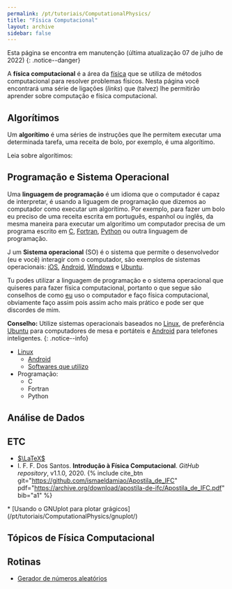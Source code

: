 ```yaml
---
permalink: /pt/tutoriais/ComputationalPhysics/
title: "Física Computacional"
layout: archive
sidebar: false
---
```


Esta página se encontra em manutenção
(última atualização 07 de julho de 2022)
{: .notice--danger}

A **física computacional** é a área da [física](https://pt.wikipedia.org/wiki/F%C3%ADsica)
que se utiliza de métodos computacional para resolver problemas físicos.
Nesta página você encontrará uma série de ligações (*links*)
que (talvez) lhe permitirão aprender sobre computação e física computacional.

## Algorítimos

Um **algorítimo** é uma  séries de instruções que lhe permitem
executar uma determinada tarefa, uma receita de bolo, por exemplo,
é uma algorítimo.

Leia sobre algorítimos:


## Programação e Sistema Operacional

Uma **linguagem de programação** é um idioma que o computador é capaz de interpretar,
é usando a liguagem de programação que dizemos ao computador como executar um algorítimo.
Por exemplo, para fazer um bolo eu preciso de uma receita escrita em portuguẽs, espanhol
ou inglês, da mesma maneira para executar um algorítimo um computador precisa de um
programa escrito em
[C](https://pt.wikipedia.org/wiki/C_(linguagem_de_programa%C3%A7%C3%A3o)),
[Fortran](https://pt.wikipedia.org/wiki/Fortran),
[Python](https://pt.wikipedia.org/wiki/Python)
ou outra linguagem de programação.

J um **Sistema operacional** (SO) é o sistema
que permite o desenvolvedor (eu e você) interagir com o computador,
são exemplos de sistemas operacionais:
[iOS](https://pt.wikipedia.org/wiki/IOS),
[Android](https://pt.wikipedia.org/wiki/Android),
[Windows](https://pt.wikipedia.org/wiki/Windows) e
[Ubuntu](https://pt.wikipedia.org/wiki/ubuntu).

Tu podes utilizar a linguagem de programação e o sistema operacional que quiseres
para fazer física computacional, portanto o que segue são conselhos
de como [eu](https://ismaeldamiao.github.io/pt/)
uso o computador e faço física computacional,
obviamente faço assim pois assim acho mais prático e pode ser que discordes de mim.


**Conselho:** Utilize sistemas operacionais baseados no
[Linux](https://pt.wikipedia.org/wiki/Linux),
de preferência [Ubuntu](https://pt.wikipedia.org/wiki/ubuntu)
para computadores de mesa e portáteis e [Android](https://pt.wikipedia.org/wiki/Android)
para telefones inteligentes.
{: .notice--info}

* [Linux](/pt/tutoriais/ComputationalPhysics/linux/)
   * [Android](/pt/tutoriais/ComputationalPhysics/linux/android/)
   * [Softwares que utilizo](/pt/tutoriais/ComputationalPhysics/linux/softwares/)
* Programação:
   * C
   * Fortran
   * Python

## Análise de Dados

## ETC

* [$\LaTeX$](/pt/tutoriais/pkg/latex/)
* I. F. F. Dos Santos. **Introdução à Física Computacional**. *GitHub repository*, v1.1.0, 2020.
{% include cite_btn
   git="https://github.com/ismaeldamiao/Apostila_de_IFC"
   pdf="https://archive.org/download/apostila-de-ifc/Apostila_de_IFC.pdf"
   bib="a1"
%}
<div id="a1" style="display: none;">
{% highlight latex %}
@misc{DOSSANTOSIFC,
title        = "Introdu\c{c}\~ao \`a F\'isica Computacional",
author       = "I. F. F. dos{ }Santos",
howpublished = "GitHub repository",
year         = "2020",
url          = "https://github.com/ismaeldamiao/Apostila_de_IFC",
}
{% endhighlight %}
</div>
* [Usando o GNUplot para plotar grágicos](/pt/tutoriais/ComputationalPhysics/gnuplot/)

## Tópicos de Física Computacional

## Rotinas
* [Gerador de números aleatórios](/pt/tutoriais/ComputationalPhysics/random/)
